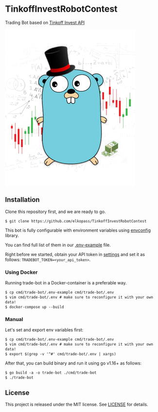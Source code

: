 # TinkoffInvestRobotContest

Trading Bot based on [Tinkoff Invest API](https://github.com/Tinkoff/investAPI)

![TradeBot logo](logo.png)

## Installation

Clone this repository first, and we are ready to go.

```shell script
$ git clone https://github.com/elkopass/TinkoffInvestRobotContest
```

This bot is fully configurable with environment variables 
using [envconfig](https://github.com/kelseyhightower/envconfig) library.

You can find full list of them in our 
[.env-example](https://github.com/elkopass/TinkoffInvestRobotContest/blob/main/cmd/trade-bot/.env-example) file.

Right before we started, obtain your API token in 
[settings](https://www.tinkoff.ru/invest/settings/) and set it as follows: `TRADEBOT_TOKEN=<your_api_token>`.

### Using Docker

Running trade-bot in a Docker-container is a preferable way.

```shell script
$ cp cmd/trade-bot/.env-example cmd/trade-bot/.env
$ vim cmd/trade-bot/.env # make sure to reconfigure it with your own data!
$ docker-compose up --build
```

### Manual

Let's set and export env variables first:

```shell script
$ cp cmd/trade-bot/.env-example cmd/trade-bot/.env
$ vim cmd/trade-bot/.env # make sure to reconfigure it with your own data!
$ export $(grep -v '^#' cmd/trade-bot/.env | xargs)
```

After that, you can build binary and run it using go v1.16+ as follows:
```shell script
$ go build -a -o trade-bot ./cmd/trade-bot
$ ./trade-bot
``` 

## License

This project is released under the MIT license. 
See [LICENSE](https://github.com/elkopass/TinkoffInvestRobotContest/blob/main/LICENSE) for details.
